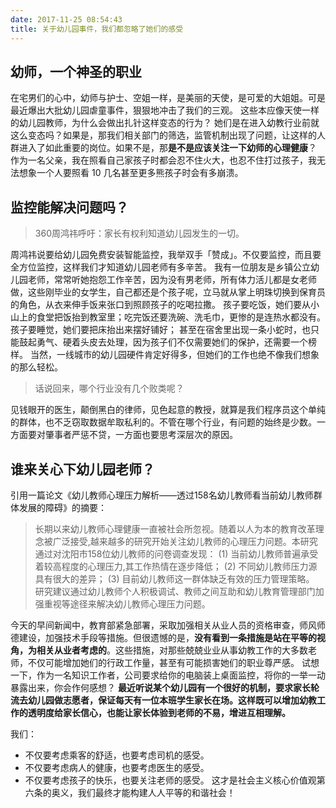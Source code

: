 ```yaml
---
date: 2017-11-25 08:54:43
title: 关于幼儿园事件，我们都忽略了她们的感受
---
```


## 幼师，一个神圣的职业
在宅男们的心中，幼师与护士、空姐一样，是美丽的天使，是可爱的大姐姐。可是最近爆出大批幼儿园虐童事件，狠狠地冲击了我们的三观。
这些本应像天使一样的幼儿园教师，为什么会做出扎针这样变态的行为？
她们是在进入幼教行业前就这么变态吗？如果是，那我们相关部门的筛选，监管机制出现了问题，让这样的人群进入了如此重要的岗位。如果不是，那**是不是应该关注一下幼师的心理健康**？
作为一名父亲，我在照看自己家孩子时都会忍不住火大，也忍不住打过孩子，我无法想象一个人要照看 10 几名甚至更多熊孩子时会有多崩溃。

## 监控能解决问题吗？
>360周鸿祎呼吁：家长有权利知道幼儿园发生的一切。

周鸿祎说要给幼儿园免费安装智能监控，我举双手「赞成」。不仅要监控，而且要全方位监控，这样我们才知道幼儿园老师有多辛苦。
我有一位朋友是乡镇公立幼儿园老师，常常听她抱怨工作辛苦，因为没有男老师，所有体力活儿都是女老师做，这些刚毕业的女学生，自己都还是个孩子呢，立马就从掌上明珠切换到保育员的角色，从衣来伸手饭来张口到照顾孩子的吃喝拉撒。
孩子要吃饭，她们要从小山上的食堂把饭抬到教室里；吃完饭还要洗碗、洗毛巾，更惨的是连热水都没有。
孩子要睡觉，她们要把床抬出来摆好铺好；
甚至在宿舍里出现一条小蛇时，也只能鼓起勇气、硬着头皮去处理，因为孩子们不仅需要她们的保护，还需要一个榜样。
当然，一线城市的幼儿园硬件肯定好得多，但她们的工作也绝不像我们想象的那么轻松。

>话说回来，哪个行业没有几个败类呢？

见钱眼开的医生，颠倒黑白的律师，见色起意的教授，就算是我们程序员这个单纯的群体，也不乏窃取数据牟取私利的。不管在哪个行业，有问题的始终是少数。一方面要对肇事者严惩不贷，一方面也要思考深层次的原因。

## 谁来关心下幼儿园老师？
引用一篇论文《幼儿教师心理压力解析——透过158名幼儿教师看当前幼儿教师群体发展的障碍》的摘要：
>长期以来幼儿教师心理健康一直被社会所忽视。随着以人为本的教育改革理念被广泛接受,越来越多的研究开始关注幼儿教师的心理压力问题。本研究通过对沈阳市158位幼儿教师的问卷调查发现：
(1) 当前幼儿教师普遍承受着较高程度的心理压力,其工作热情在逐步降低；
(2)  不同幼儿教师压力源具有很大的差异；
(3) 目前幼儿教师这一群体缺乏有效的压力管理策略。
研究建议通过幼儿教师个人积极调试、教师之间互助和幼儿教育管理部门加强重视等途径来解决幼儿教师心理压力问题。

今天的早间新闻中，教育部紧急部署，采取加强相关从业人员的资格审查，师风师德建设，加强技术手段等措施。但很遗憾的是，**没有看到一条措施是站在平等的视角，为相关从业者考虑的**。这些措施，对那些兢兢业业从事幼教工作的大多数老师，不仅可能增加她们的行政工作量，甚至有可能损害她们的职业尊严感。
试想一下，作为一名知识工作者，公司要求给你的电脑装上桌面监控，将你的一举一动暴露出来，你会作何感想？
**最近听说某个幼儿园有一个很好的机制，要求家长轮流去幼儿园做志愿者，保证每天有一位本班学生家长在场。这样既可以增加幼教工作的透明度给家长信心，也能让家长体验到老师的不易，增进互相理解。**

我们：
* 不仅要考虑乘客的舒适，也要考虑司机的感受。
* 不仅要考虑病人的健康，也要考虑医生的感受。
* 不仅要考虑孩子的快乐，也要关注老师的感受。
这才是社会主义核心价值观第六条的奥义，我们最终才能构建人人平等的和谐社会！